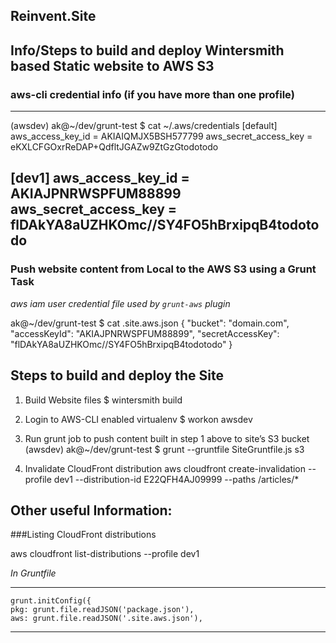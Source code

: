 ## Reinvent.Site 
 
## Info/Steps to build and deploy Wintersmith based Static website to AWS S3

### aws-cli credential info (if you have more than one profile)

----
(awsdev) ak@~/dev/grunt-test $ cat ~/.aws/credentials 
[default]
aws_access_key_id = AKIAIQMJX5BSH577799
aws_secret_access_key = eKXLCFGOxrReDAP+QdfltJGAZw9ZtGzGtodotodo

[dev1]
aws_access_key_id = AKIAJPNRWSPFUM88899
aws_secret_access_key = flDAkYA8aUZHKOmc//SY4FO5hBrxipqB4todotodo
----

### Push website content from Local to the AWS S3 using a Grunt Task

*aws iam user credential file used by `grunt-aws` plugin*

ak@~/dev/grunt-test $ cat .site.aws.json 
{
  "bucket": "domain.com",
  "accessKeyId": "AKIAJPNRWSPFUM88899",
  "secretAccessKey": "flDAkYA8aUZHKOmc//SY4FO5hBrxipqB4todotodo"
}

## Steps to build and deploy the Site

1. Build Website files
$ wintersmith build

2. Login to AWS-CLI enabled virtualenv
$ workon awsdev


3. Run grunt job to push content built in step 1 above to site’s S3 bucket
(awsdev) ak@~/dev/grunt-test $ grunt --gruntfile SiteGruntfile.js s3

4. Invalidate CloudFront distribution 
aws cloudfront create-invalidation --profile dev1 --distribution-id E22QFH4AJ09999 --paths /articles/*

## Other useful Information:

###Listing CloudFront distributions

aws cloudfront list-distributions --profile dev1


*In Gruntfile*

----
    grunt.initConfig({
    pkg: grunt.file.readJSON('package.json'),
    aws: grunt.file.readJSON('.site.aws.json'),
---

